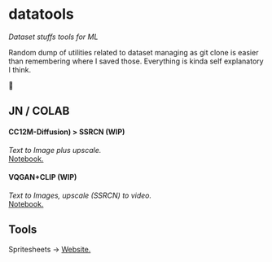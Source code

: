 # datatools
*Dataset stuffs tools for ML*

Random dump of utilities related to dataset managing as git clone is easier than remembering where I saved those. Everything is kinda self explanatory I think.

👀

## JN / COLAB

#### CC12M-Diffusion) > SSRCN **(WIP)**  
*Text to Image plus upscale.*  
[Notebook.](https://colab.research.google.com/drive/1Pyx2Z7qDE003R2C0Vo5mFAu0oDUCXM7w)  



#### VQGAN+CLIP **(WIP)**   
*Text to Images, upscale (SSRCN) to video.*  
[Notebook.](https://colab.research.google.com/drive/16K3W6o4RcwarFasU-Jl_Ag-pzQmt7ywK)  



## Tools
Spritesheets -> [Website.](https://www.leshylabs.com/apps/sstool/)
